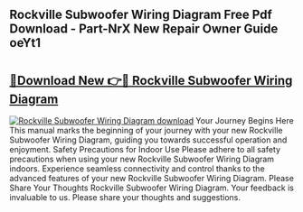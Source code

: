 ## Rockville Subwoofer Wiring Diagram Free Pdf Download - Part-NrX New Repair Owner Guide oeYt1

# <h2><a href="http://dfhfyl.blite.top/?on=Rockville+Subwoofer+Wiring+Diagram">🔗Download New 👉🔴 Rockville Subwoofer Wiring Diagram</a></h2>

[![Rockville Subwoofer Wiring Diagram download](https://i.imgur.com/lujVjoI.png)](http://dfhfyl.blite.top/?on=Rockville+Subwoofer+Wiring+Diagram)
Your Journey Begins Here This manual marks the beginning of your journey with your new Rockville Subwoofer Wiring Diagram, guiding you towards successful operation and enjoyment. Safety Precautions for Indoor Use Please adhere to all safety precautions when using your new Rockville Subwoofer Wiring Diagram indoors. Experience seamless connectivity and control thanks to the advanced features of your new Rockville Subwoofer Wiring Diagram. Please Share Your Thoughts Rockville Subwoofer Wiring Diagram. Your feedback is invaluable to us. Please share your thoughts and suggestions.
